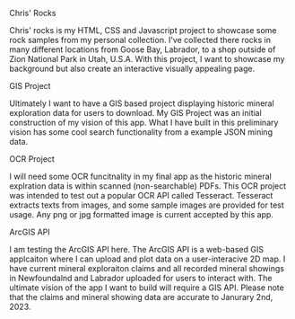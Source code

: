 Chris' Rocks

Chris' rocks is my HTML, CSS and Javascript project to showcase some rock samples from my personal collection. I've collected there rocks in many different locations from Goose Bay, Labrador, to a shop outside of Zion National Park in Utah, U.S.A. With this project, I want to showcase my background but also create an interactive visually appealing page. 

GIS Project

Ultimately I want to have a GIS based project displaying historic mineral exploration data for users to download. My GIS Project was an initial construction of my vision of this app. What I have built in this preliminary vision has some cool search functionality from a example JSON mining data. 

OCR Project

I will need some OCR funcitnality in my final app as the historic mineral explration data is within scanned (non-searchable) PDFs. This OCR project was intended to test out a popular OCR API called Tesseract. Tesseract extracts texts from images, and some sample images are provided for test usage. Any png or jpg formatted image is current accepted by this app. 

ArcGIS API

I am testing the ArcGIS API here. The ArcGIS API is a web-based GIS applcaiton where I can upload and plot data on a user-interacive 2D map. I have current mineral exploraiton claims and all recorded mineral showings in Newfoundalnd and Labrador uploaded for users to interact with. The ultimate vision of the app I want to build will require a GIS API. Please note that the claims and mineral showing data are accurate to Janurary 2nd, 2023. 